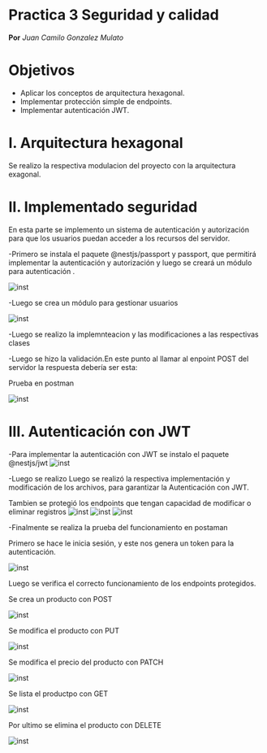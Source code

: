 # Practica 3 Seguridad y calidad
**Por** *Juan Camilo Gonzalez Mulato*

# Objetivos
- Aplicar los conceptos de arquitectura hexagonal.
- Implementar protección simple de endpoints.
- Implementar autenticación JWT.


# I. Arquitectura hexagonal
Se realizo la respectiva modulacion del proyecto con la arquitectura exagonal. 

# II. Implementado seguridad
En esta parte se implemento un sistema de autenticación y autorización para que los usuarios puedan acceder a los recursos del servidor.

-Primero se instala  el paquete @nestjs/passport y passport, que permitirá implementar la autenticación y autorización y luego se creará un módulo para autenticación .

![inst](imagenes_3/23.png)

-Luego se crea un módulo para gestionar usuarios

![inst](imagenes_3/24.png)

-Luego se realizo la implemnteacion y las modificaciones a las respectivas clases

-Luego se hizo la validación.En este punto al llamar al enpoint POST del servidor la respuesta debería ser esta:

Prueba en postman

![inst](imagenes_3/25.png)

# III. Autenticación con JWT
-Para implementar la autenticación con JWT se instalo el paquete @nestjs/jwt
![inst](imagenes_3/26.png)

 -Luego se realizo Luego se realizó la respectiva implementación y modificación de los archivos, para garantizar la Autenticación con JWT.

Tambien se protegió los endpoints que tengan capacidad de modificar o eliminar registros
![inst](imagenes_3/31.png)
![inst](imagenes_3/32.png)
![inst](imagenes_3/33.png)

-Finalmente se realiza la prueba  del funcionamiento en postaman

Primero se hace le inicia sesión, y este nos genera un token para la autenticación.

![inst](imagenes_3/29.png)

Luego  se verifica el correcto funcionamiento de los endpoints protegidos.

Se crea un producto con POST

![inst](imagenes_3/34.png)

Se modifica el producto con PUT

![inst](imagenes_3/37.png)

Se modifica el precio del producto con PATCH

![inst](imagenes_3/38.png)

Se lista el productpo con GET

![inst](imagenes_3/39.png)

Por ultimo se elimina el producto con DELETE

![inst](imagenes_3/36.png)



